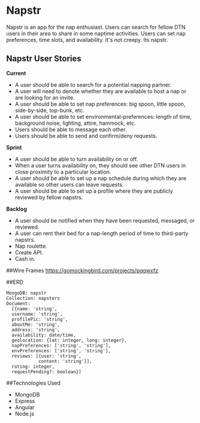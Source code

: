 # Napstr
Napstr is an app for the nap enthusiast. Users can search for fellow DTN users in their area to share in some naptime activities. Users can set nap preferences, time slots, and availability. It's not creepy. Its napstr. 


## Napstr User Stories
**Current**
- A user should be able to search for a potential napping partner.
- A user will need to denote whether they are available to host a nap or are looking for an invite.
- A user should be able to set nap preferences: big spoon, little spoon, side-by-side, top-bunk, etc.
- A user should be able to set environmental-preferences: length of time, background noise, lighting, attire, hammock, etc.
- Users should be able to message each other.
- Users should be able to send and confirm/deny requests.

**Sprint**
- A user should be able to turn availability on or off.
- When a user turns availability on, they should see other DTN users in close proximity to a particular location.
- A user should be able to set up a nap schedule during which they are available so other users can leave requests.
- A user should be able to set up a profile where they are publicly reviewed by fellow napstrs.

**Backlog**
- A user should be notified when they have been requested, messaged, or reviewed.
- A user can rent their bed for a nap-length period of time to third-party napstrs. 
- Nap roulette.
- Create API.
- Cash in.


##Wire Frames 
https://gomockingbird.com/projects/pqqwxfz

##ERD
```
MongoDB: napstr
Collection: napsters
Document: 
  [{name: 'string',
  username: 'string',
  profilePic: 'string',
  aboutMe: 'string',
  address: 'string',
  availability: date/time,
  geolocation: {lat: integer, long: integer},
  napPreferences: ['string', 'string'],
  envPreferences: ['string', 'string'],
  reviews: [{user: 'string',
            content: 'string'}],
  rating: integer,
  requestPending?: boolean}]
```

##Technologies Used
- MongoDB
- Express
- Angular
- Node.js
